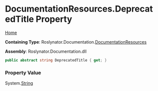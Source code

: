 <a name="_top"></a>

# DocumentationResources\.DeprecatedTitle Property

[Home](../../../../README.md#_top)

**Containing Type**: Roslynator\.Documentation\.[DocumentationResources](../README.md#_top)

**Assembly**: Roslynator\.Documentation\.dll

```csharp
public abstract string DeprecatedTitle { get; }
```

### Property Value

System\.[String](https://docs.microsoft.com/en-us/dotnet/api/system.string)

